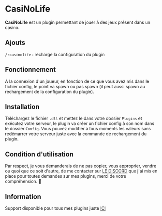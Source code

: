 # CasiNoLife
**CasiNoLife** est un plugin permettant de jouer à des jeux présent dans un casino.

## Ajouts
`/rcasinolife` : recharge la configuration du plugin

## Fonctionnement
A la connexion d'un joueur, en fonction de ce que vous avez mis dans le fichier config, le point va spawn ou pas spawn (il peut aussi spawn au rechargement de la configuration du plugin).

## Installation
Téléchargez le fichier `.dll` et mettez le dans votre dossier `Plugins` et exécutez votre serveur, le plugin va créer un fichier config à son nom dans le dossier `Config`. Vous pouvez modifier à tous moments les valeurs sans redémarrer votre serveur juste avec la commande de rechargement du plugin.

## Condition d'utilisation
Par respect, je vous demanderais de ne pas copier, vous approprier, vendre ou quoi que ce soit d'autre, de me contacter sur [LE DISCORD](https://discord.gg/JmsMQdjvC7) que j'ai mis en place pour toutes demandes sur mes plugins, merci de votre compréhension. 🙂

## Information
Support disponible pour tous mes plugins juste [ICI](https://discord.gg/JmsMQdjvC7)
